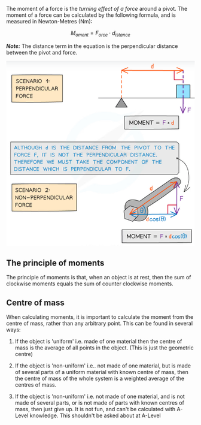 The moment of a force is the *turning effect of a force* around a pivot. The moment of a force can be calculated by the following formula, and is measured in Newton-Metres (Nm):

$$M_{oment} = F_{orce}\cdot d_{istance}$$

***Note:*** The distance term in the equation is the perpendicular distance between the pivot and force.

![Diagram of situations](./Images/MomentsDiagram.png)

## The principle of moments
The principle of moments is that, when an object is at rest, then the sum of clockwise moments equals the sum of counter clockwise moments.

## Centre of mass
When calculating moments, it is important to calculate the moment from the centre of mass, rather than any arbitrary point. This can be found in several ways:

1. If the object is 'uniform' i.e. made of one material then the centre of mass is the average of all points in the object. (This is just the geometric centre)

2. If the object is 'non-uniform' i.e.. not made of one material, but is made of several parts of a uniform material with known centre of mass, then the centre of mass of the whole system is a weighted average of the centres of mass.

3. If the object is 'non-uniform' i.e. not made of one material, and is not made of several parts, or is not made of parts with known centres of mass, then just give up. It is not fun, and can't be calculated with A-Level knowledge. This shouldn't be asked about at A-Level